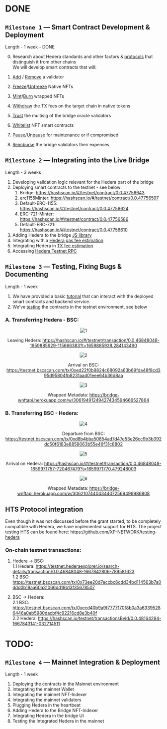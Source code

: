 
# DONE

## `Milestone 1` — Smart Contract Development & Deployment

Length - 1 week - DONE

0. Research about Hedera standards and other factors & [protocols](https://docs.hedera.com/guides/core-concepts/smart-contracts/supported-erc-token-standards) that distinguish it from other chains<br/>
We will develop smart contracts that will:

1. [Add](https://github.com/XP-NETWORK/XP.network-HECO-Migration/blob/f474704150da557f931e011026d0c033b391bd7a/dist/Minter.d.ts#L221-L223) / [Remove](https://github.com/XP-NETWORK/XP.network-HECO-Migration/blob/f474704150da557f931e011026d0c033b391bd7a/dist/Minter.d.ts#L227-L229) a validator
2. [Freeze](https://github.com/XP-NETWORK/XP.network-HECO-Migration/blob/f474704150da557f931e011026d0c033b391bd7a/dist/Minter.d.ts#L164)/[Unfreeze](https://github.com/XP-NETWORK/XP.network-HECO-Migration/blob/dist/dist/Minter.d.ts#L239-L244) Native NFTs
3. [Mint](https://github.com/XP-NETWORK/XP.network-HECO-Migration/blob/dist/dist/Minter.d.ts#L186-L188)/[Burn](https://github.com/XP-NETWORK/XP.network-HECO-Migration/blob/dist/dist/Minter.d.ts#L257-L259) wrapped NFTs
4. [Withdraw](https://github.com/XP-NETWORK/XP.network-HECO-Migration/blob/dist/dist/Minter.d.ts#L198-L200) the TX fees on the target chain in native tokens
5. [Trust](https://github.com/XP-NETWORK/web3-contracts/blob/erc1155/contracts/Minter.sol#L86-L119) the multisig of the bridge oracle validators
6. [Whitelist](https://github.com/XP-NETWORK/XP.network-HECO-Migration/blob/dist/dist/Minter.d.ts#L333-L335) NFT smart contracts
7. [Pause](https://github.com/XP-NETWORK/XP.network-HECO-Migration/blob/dist/dist/Minter.d.ts#L224-L226)/[Unpause](https://github.com/XP-NETWORK/XP.network-HECO-Migration/blob/dist/dist/Minter.d.ts#L245-L247) for maintenance or if compromised
8. [Reimburse](https://github.com/XP-NETWORK/XP.network-HECO-Migration/blob/dist/dist/Minter.d.ts#L201-L203) the bridge validators their expenses

## `Milestone 2` — Integrating into the Live Bridge
Length - 3 weeks

1. Developing validation logic relevant for the Hedera part of the bridge
2. Deploying smart contracts to the testnet - see below:
   1. Bridge: https://hashscan.io/#/testnet/contract/0.0.47756643
   2. erc1155Minter: https://hashscan.io/#/testnet/contract/0.0.47756597
   3. Default-ERC-1155: https://hashscan.io/#/testnet/contract/0.0.47756624
   4. ERC-721-Minter: https://hashscan.io/#/testnet/contract/0.0.47756586
   5. Default-ERC-721: https://hashscan.io/#/testnet/contract/0.0.47756610
3. Adding Hedera to the bridge [JS library](https://github.com/XP-NETWORK/xpjs/search?q=hedera)
4. Integrating with a [Hedera gas fee estimation](https://github.com/XP-NETWORK/xpjs/blob/baa6255425a037f3865ff49e694d6e48a08399f7/src/helpers/web3.ts#L93-L95)
5. Integrating Hedera in [TX fee estimation](https://github.com/XP-NETWORK/xpjs/blob/secretjs/src/consts.ts#L397-L404)
6. Accessing [Hedera Testnet RPC](https://github.com/XP-NETWORK/xpjs/blob/baa6255425a037f3865ff49e694d6e48a08399f7/src/factory/factories.ts#L258)


## `Milestone 3` — Testing, Fixing Bugs & Documenting
Length - 1 week 

1. We have provided a basic [tutorial](https://github.com/XP-NETWORK/testing-hedera) that can interact with the deployed smart contracts and backend service.
2. We've [testing](#a-transferring-hedera---bsc) the contracts in the testnet environment, see below

### A. Transferring Hedera - BSC:

<center>

![1](/assets/1.png)

Leaving Hedera: https://hashscan.io/#/testnet/transaction/0.0.46848048-1659885929-115666383?t=1659885938.284143490

</center>

<center>

![2](/assets/2.png)

Arrival on BSC: https://testnet.bscscan.com/tx/0xed22f0b8824c68092a63b69fda48f8cd395d95804fb8231aad01eee64b36d8aa

</center>

<center>

![3](/assets/3.png)

Wrapped Metadata: https://bridge-wnftapi.herokuapp.com/w/30619491249427434594666527864

</center>

### B. Transferring BSC - Hedera:

<center>

![4](/assets/4.png)

Departure from BSC: https://testnet.bscscan.com/tx/0xd8b4bba50854ad7d47e53e26cc9b3b392dc50f6183e8858063b55e46f31c8802

</center>

<center>

![5](/assets/5.png)

Arrival on Hedera: https://hashscan.io/#/testnet/transaction/0.0.46848048-1659971757-720467479?t=1659971770.479248003

</center>

<center>

![6](/assets/6.png)

Wrapped Metadata: https://bridge-wnftapi.herokuapp.com/w/30621074404344072569499986808

</center>


## HTS Protocol integration

Even though it was not discussed before the grant started, to be completely compatible with Hedera, we have implemented support for HTS. The project testing HTS can be found here: https://github.com/XP-NETWORK/testing-hedera


### On-chain testnet transactions:
1. Hedera -> BSC:<br/>
1.1 Hedera: https://testnet.hederaexplorer.io/search-details/transaction/0.0.46848048-1667842806-789581623<br/>
1.2 BSC: https://testnet.bscscan.com/tx/0x73ee20d7eccbc6cdd34bd114563b7a0ddd0b19aa60a31066dd19b13f35678507

2. BSC -> Hedera:<br/>
2.1 BSC: https://testnet.bscscan.com/tx/0xecd40b9a9f7777170f8b0a3a63395286446a0eb5980dacbf4c92216cd8e3b40f<br/>
2.2 Hedera: https://hashscan.io/testnet/transactionsById/0.0.48164294-1667843141-032714511


# TODO:

## `Milestone 4` — Mainnet Integration & Deployment
Length - 1 week 

1. Deploying the contracts in the Mainnet environment
2. Integrating the mainnet Wallet
3. Integrating the mainnet NFT-Indexer
4. Integrating the mainnet validators
5. Plugging Hedera in the heartbeat
6. Adding Hedera to the Bridge NFT-Indexer
7. Integrating Hedera in the bridge UI
8. Testing the Integrated Hedera in the mainnet